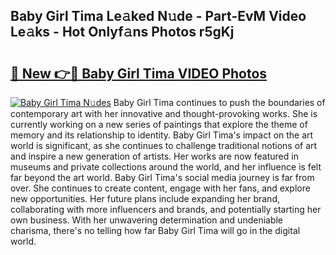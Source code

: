## Baby Girl Tima Le𝚊ked N𝚞de - Part-EvM Video Le𝚊ks - Hot Onlyf𝚊ns Photos r5gKj

# <h2><a href="http://ab56801.deff.icu/?id=Baby+Girl+Tima">🔗 New 👉🔴 Baby Girl Tima VIDEO Photos</a></h2>

[![Baby Girl Tima N𝚞des](https://i.imgur.com/rIISA9y.gif)](http://ab56801.deff.icu/?id=Baby+Girl+Tima)
Baby Girl Tima continues to push the boundaries of contemporary art with her innovative and thought-provoking works. She is currently working on a new series of paintings that explore the theme of memory and its relationship to identity. Baby Girl Tima's impact on the art world is significant, as she continues to challenge traditional notions of art and inspire a new generation of artists. Her works are now featured in museums and private collections around the world, and her influence is felt far beyond the art world. Baby Girl Tima's social media journey is far from over. She continues to create content, engage with her fans, and explore new opportunities. Her future plans include expanding her brand, collaborating with more influencers and brands, and potentially starting her own business. With her unwavering determination and undeniable charisma, there's no telling how far Baby Girl Tima will go in the digital world.
